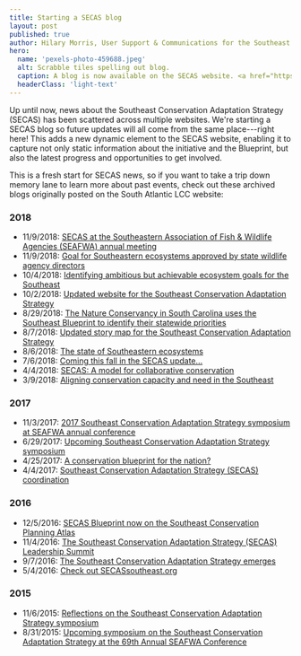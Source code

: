 ```yaml
---
title: Starting a SECAS blog
layout: post
published: true
author: Hilary Morris, User Support & Communications for the Southeast and South Atlantic Blueprints
hero:
  name: 'pexels-photo-459688.jpeg'
  alt: Scrabble tiles spelling out blog.
  caption: A blog is now available on the SECAS website. <a href="https://www.pexels.com/photo/alphabet-arts-and-crafts-blog-conceptual-459688/">Image</a> <a href="https://creativecommons.org/publicdomain/zero/1.0/">CC 0 1.0</a>
  headerClass: 'light-text'
---
```


Up until now, news about the Southeast Conservation Adaptation Strategy (SECAS) has been scattered across multiple websites. We're starting a SECAS blog so future updates will all come from the same place---right here! This adds a new dynamic element to the SECAS website, enabling it to capture not only static information about the initiative and the Blueprint, but also the latest progress and opportunities to get involved.

This is a fresh start for SECAS news, so if you want to take a trip down memory lane to learn more about past events, check out these archived blogs originally posted on the South Atlantic LCC website:

<!--more-->

### 2018

- 11/9/2018: [SECAS at the Southeastern Association of Fish & Wildlife Agencies (SEAFWA) annual meeting](http://secassoutheast.org/2018/11/09/secas-at-the-southeastern-association-of-fish-wildlife-agencies-seafwa-annual-meeting.html)
- 11/9/2018: [Goal for Southeastern ecosystems approved by state wildlife agency directors](http://secassoutheast.org/2018/11/09/goal-for-southeastern-ecosystems-approved-by-state-wildlife-agency-directors.html)
- 10/4/2018: [Identifying ambitious but achievable ecosystem goals for the Southeast](http://secassoutheast.org/2018/10/04/identifying-ambitious-but-achievable-ecosystem-goals-for-the-southeast.html)
- 10/2/2018: [Updated website for the Southeast Conservation Adaptation Strategy](http://secassoutheast.org/2018/10/02/updated-website-for-secas.html)
- 8/29/2018: [The Nature Conservancy in South Carolina uses the Southeast Blueprint to identify their statewide priorities](http://secassoutheast.org/2018/08/29/the-nature-conservancy-in-sc-uses-the-southeast-blueprint-to-identify-their-statewide-priorities.html)
- 8/7/2018: [Updated story map for the Southeast Conservation Adaptation Strategy](http://secassoutheast.org/2018/08/07/updated-story-map-for-the-southeast-conservation-adaptation-strategy.html)
- 8/6/2018: [The state of Southeastern ecosystems](http://secassoutheast.org/2018/08/06/the-state-of-southeastern-ecosystems.html)
- 7/6/2018: [Coming this fall in the SECAS update…](http://secassoutheast.org/2018/07/06/coming-this-fall-in-the-secas-update.html)
- 4/4/2018: [SECAS: A model for collaborative conservation](http://secassoutheast.org/2018/04/04/secas-a-model-for-collaborative-conservation.html)
- 3/9/2018: [Aligning conservation capacity and need in the Southeast](http://secassoutheast.org/2018/03/09/aligning-conservation-capacity-and-need-in-the-southeast.html)

### 2017

- 11/3/2017: [2017 Southeast Conservation Adaptation Strategy symposium at SEAFWA annual conference](http://secassoutheast.org/2017/11/03/2017-southeast-conservation-adaptation-strategy-symposium-at-seafwa-annual-conference.html)
- 6/29/2017: [Upcoming Southeast Conservation Adaptation Strategy symposium](http://secassoutheast.org/2017/06/29/Upcoming-SECAS-symposium.html)
- 4/25/2017: [A conservation blueprint for the nation?](http://secassoutheast.org/2017/04/25/a-conservation-blueprint-for-the-nation.html)
- 4/4/2017: [Southeast Conservation Adaptation Strategy (SECAS) coordination](http://secassoutheast.org/2017/04/04/SECAS-coordination.html)

### 2016

- 12/5/2016: [SECAS Blueprint now on the Southeast Conservation Planning Atlas](http://secassoutheast.org/2016/12/05/Southeast-Blueprint-now-on-the-Southeast-Conservation-Planning-Atlas.html)
- 11/4/2016: [The Southeast Conservation Adaptation Strategy (SECAS) Leadership Summit](http://secassoutheast.org/2016/11/04/The-SECAS-leadership-summit.html)
- 9/7/2016: [The Southeast Conservation Adaptation Strategy emerges](http://secassoutheast.org/2016/09/07/The-Southeast-Conservation-Adaptation-Strategy-emerges.html)
- 5/4/2016: [Check out SECASsoutheast.org](http://secassoutheast.org/2016/05/04/check-out-secassoutheast-org.html)

### 2015

- 11/6/2015: [Reflections on the Southeast Conservation Adaptation Strategy symposium](http://secassoutheast.org/2015/11/06/Reflections-on-the-Southeast-Conservation-Adaptation-Strategy-symposium.html)
- 8/31/2015: [Upcoming symposium on the Southeast Conservation Adaptation Strategy at the 69th Annual SEAFWA Conference](x)

